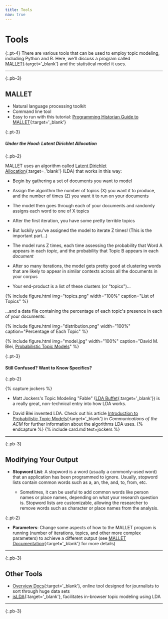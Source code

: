 ```yaml
---
title: Tools
nav: true
---
```


# Tools

{:.pt-4}
There are various tools that can be used to employ topic modeling, including Python and R. 
Here, we'll discuss a program called [MALLET](http://mallet.cs.umass.edu/){:target='_blank'} and the statistical model it uses.

---
{:.pb-3}

## MALLET

- Natural language processing toolkit
- Command line tool
- Easy to run with this tutorial: [Programming Historian Guide to MALLET](https://programminghistorian.org/en/lessons/topic-modeling-and-mallet){:target='_blank'}

{:.pt-3}
##### Under the Hood: Latent Dirichlet Allocation
{:.pb-2}

MALLET uses an algorithm called [Latent Dirichlet Allocation](http://jmlr.csail.mit.edu/papers/v3/blei03a.html){:target=_'blank'} (LDA) that works in this way:

- Begin by gathering a set of documents you want to model

- Assign the algorithm the number of topics (X) you want it to produce, and the number of times (Z) you want it to run on your documents

- The model then goes through each of your documents and randomly assigns each word to one of X topics

- After the first iteration, you have some pretty terrible topics

- But luckily you've assigned the model to iterate Z times! (This is the important part...)

- The model runs Z times, each time assessing the probability that Word A appears in each *topic*, and the probability that Topic B appears in each *document*

- After so many iterations, the model gets pretty good at clustering words that are likely to appear in similar contexts across all the documents in your corpus

- Your end-product is a list of these clusters (or "topics")...

{% include figure.html img="topics.png" width="100%" caption="List of Topics" %}

...and a data file containing the percentage of each topic's presence in each of your documents:

{% include figure.html img="distribution.png" width="100%" caption="Percentage of Each Topic" %}

{% include figure.html img="model.jpg" width="100%" caption="David M. Blei, <a href='https://m-cacm.acm.org/magazines/2012/4/147361-probabilistic-topic-models/fulltext?mobile=true'>Probabilistic Topic Models</a>" %}

{:.pt-3}
#### Still Confused? Want to Know Specifics?
{:.pb-2}

{% capture jockers %}
- Matt Jockers's Topic Modeling "Fable" ([LDA Buffet](http://www.matthewjockers.net/2011/09/29/the-lda-buffet-is-now-open-or-latent-dirichlet-allocation-for-english-majors/){:target='_blank'}) is a really great, non-technical entry into how LDA works.

- David Blei invented LDA. Check out his article [Introduction to Probabilistic Topic Models](https://m-cacm.acm.org/magazines/2012/4/147361-probabilistic-topic-models/fulltext?mobile=true){:target='_blank'} in *Communications of the ACM* for further information about the algorithms LDA uses.
{% endcapture %}
{% include card.md text=jockers %}

---
{:.pb-3}

## Modifying Your Output

- **Stopword List**: A stopword is a word (usually a commonly-used word) that an application has been programmed to ignore. 
Usually, stopword lists contain common words such as a, an, the, and, to, from, etc. 

    - Sometimes, it can be useful to add common words like person names or place names, depending on what your research question is. 
    Stopword lists are customizable, allowing the researcher to remove words such as character or place names from the analysis. 

{:.pt-2}
- **Parameters**: Change some aspects of how to the MALLET program is running (number of iterations, topics, and other more complex parameters) to achieve a different output (see [MALLET Documentation](http://mallet.cs.umass.edu/topics.php){:target='_blank'} for more details)

---
{:.pb-3}

## Other Tools

- [Overview Docs](https://www.overviewdocs.com/){:target='_blank'}, online tool designed for journalists to sort through huge data sets
- [jsLDA](https://mimno.infosci.cornell.edu/jsLDA/){:target='_blank'}, facilitates in-browser topic modeling using LDA

---
{:.pb-3}